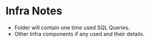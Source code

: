 # Infra Notes
- Folder will contain one time used SQL Queries.
- Other Infra components if any used and their details.